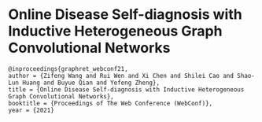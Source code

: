 # Online Disease Self-diagnosis with Inductive Heterogeneous Graph Convolutional Networks

```
@inproceedings{graphret_webconf21,
author = {Zifeng Wang and Rui Wen and Xi Chen and Shilei Cao and Shao-Lun Huang and Buyue Qian and Yefeng Zheng},
title = {Online Disease Self-diagnosis with Inductive Heterogeneous Graph Convolutional Networks},
booktitle = {Proceedings of The Web Conference (WebConf)},
year = {2021}
